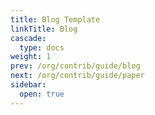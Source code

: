 ```yaml
---
title: Blog Template
linkTitle: Blog
cascade:
  type: docs
weight: 1
prev: /org/contrib/guide/blog
next: /org/contrib/guide/paper
sidebar:
  open: true
---
```

